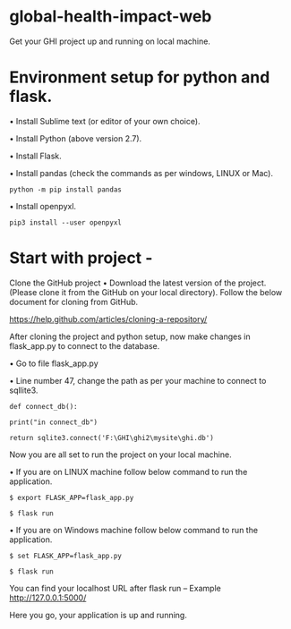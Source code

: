 # global-health-impact-web
Get your GHI project up and running on local machine.

# Environment setup for python and flask.

•	Install Sublime text (or editor of your own choice).

•	Install Python (above version 2.7).

•	Install Flask.

•	Install pandas (check the commands as per windows, LINUX or Mac).

	python -m pip install pandas
	
•	Install openpyxl.

	pip3 install --user openpyxl


# Start with project - 

Clone the GitHub project 
• 	Download the latest version of the project. (Please clone it from the GitHub on your local directory).
Follow the below document for cloning from GitHub. 

https://help.github.com/articles/cloning-a-repository/ 

After cloning the project and python setup, now make changes in flask_app.py to connect to the database.

•	Go to file flask_app.py 

•	Line number 47, change the path as per your machine to connect to sqllite3.

`def connect_db():`

`print("in connect_db")`
   
`return sqlite3.connect('F:\GHI\ghi2\mysite\ghi.db')`


Now you are all set to run the project on your local machine.

•	If you are on LINUX machine follow below command to run the application.

`$ export FLASK_APP=flask_app.py`

`$ flask run`

•	If you are on Windows machine follow below command to run the application.


`$ set FLASK_APP=flask_app.py`

`$ flask run`

You can find your localhost URL after flask run – Example http://127.0.0.1:5000/  

Here you go, your application is up and running. 
